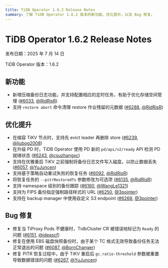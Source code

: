 ```yaml
---
title: TiDB Operator 1.6.2 Release Notes
summary: 了解 TiDB Operator 1.6.2 版本的新功能、优化提升，以及 Bug 修复。
---
```


# TiDB Operator 1.6.2 Release Notes

发布日期：2025 年 7 月 14 日

TiDB Operator 版本：1.6.2

## 新功能

- 新增压缩备份日志功能，并支持配置相应的定时任务，有助于优化存储空间管理 ([#6033](https://github.com/pingcap/tidb-operator/pull/6033), [@RidRisR](https://github.com/RidRisR))
- 支持 `restore abort` 命令清理 restore 作业残留的元数据 ([#6288](https://github.com/pingcap/tidb-operator/pull/6288), [@RidRisR](https://github.com/RidRisR))

## 优化提升

- 在缩容 TiKV 节点时，支持先 evict leader 再删除 store ([#6239](https://github.com/pingcap/tidb-operator/pull/6239), [@liubog2008](https://github.com/liubog2008))
- 在升级 PD 时，TiDB Operator 使用 PD 新的 `pd/api/v2/ready` API 检测 PD 就绪状态 ([#6243](https://github.com/pingcap/tidb-operator/pull/6243), [@csuzhangxc](https://github.com/csuzhangxc))
- 支持在优雅重启 TiKV 之前强制将备份日志文件写入磁盘，以防止数据丢失 ([#6057](https://github.com/pingcap/tidb-operator/pull/6057), [@YuJuncen](https://github.com/YuJuncen))
- 支持基于策略自动重试失败的恢复任务 ([#6092](https://github.com/pingcap/tidb-operator/pull/6092), [@RidRisR](https://github.com/RidRisR))
- 将恢复任务的 `--pitrRestoredTs` 参数修改为可选项 ([#6135](https://github.com/pingcap/tidb-operator/pull/6135), [@RidRisR](https://github.com/RidRisR))
- 支持 namespace 级别的备份跟踪 ([#6160](https://github.com/pingcap/tidb-operator/pull/6160), [@WangLe1321](https://github.com/WangLe1321))
- 支持为 FIPS 备份指定强制路径样式的 URL ([#6250](https://github.com/pingcap/tidb-operator/pull/6250), [@3pointer](https://github.com/3pointer))
- 支持在 backup manager 中使用自定义 S3 endpoint ([#6268](https://github.com/pingcap/tidb-operator/pull/6268), [@3pointer](https://github.com/3pointer))

## Bug 修复

- 修复当 TiProxy Pods 不健康时，TidbCluster CR 被错误地标记为 `Ready` 的问题 ([#6151](https://github.com/pingcap/tidb-operator/pull/6151), [@ideascf](https://github.com/ideascf))
- 修复在使用 EBS 磁盘快照备份时，由于某个 TC 格式无效导致备份任务无法正常退出的问题 ([#6087](https://github.com/pingcap/tidb-operator/pull/6087), [@BornChanger](https://github.com/BornChanger))
- 修复 PITR 恢复过程中，由于 TiKV 重启后 `gc.ratio-threshold` 参数被重置导致数据错误的问题 ([#6267](https://github.com/pingcap/tidb-operator/pull/6267), [@YuJuncen](https://github.com/YuJuncen))
